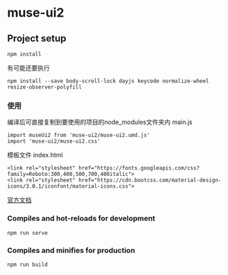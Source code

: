 # muse-ui2

## Project setup
```
npm install
```
有可能还要执行
```
npm install --save body-scroll-lock dayjs keycode normalize-wheel resize-observer-polyfill

```

### 使用
编译后可直接复制到要使用的项目的node_modules文件夹内
main.js
```
import museUi2 from 'muse-ui2/muse-ui2.umd.js'
import 'muse-ui2/muse-ui2.css'
```
模板文件
index.html
```
<link rel="stylesheet" href="https://fonts.googleapis.com/css?family=Roboto:300,400,500,700,400italic">
<link rel="stylesheet" href="https://cdn.bootcss.com/material-design-icons/3.0.1/iconfont/material-icons.css">
```
[官方文档](https://muse-ui.org/#/zh-CN/installation)
    

### Compiles and hot-reloads for development
```
npm run serve
```

### Compiles and minifies for production
```
npm run build
```


